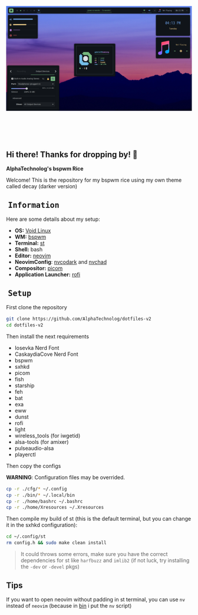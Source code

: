 <!-- inspired by rxyhn's readme -->

<!-- RICE PREVIEW -->
<div align="center">
   <a href="#--------">
      <img src="assets/banner.png" alt="Rice Preview">
   </a>
</div>

<br>

<!-- BADGES -->
<h1>
  <a href="#--------">
    <img alt="" align="left" src="https://img.shields.io/github/stars/AlphaTechnolog/dotfiles-v2?color=f1cf8a&labelColor=f1cf8a&style=for-the-badge"/>
  </a>
  <a href="#--------">
    <img alt="" align="right" src="https://badges.pufler.dev/visits/AlphaTechnolog/dotfiles-v2?style=for-the-badge&color=7ddac5&logoColor=white&labelColor=7ddac5"/>
  </a>
</h1>

<br>

## Hi there! Thanks for dropping by! :blue_heart:
<b>  AlphaTechnolog's bspwm Rice  </b>

Welcome! This is the repository for my bspwm rice using my own theme called decay (darker version)

<!-- INFORMATION -->
## ‎ <samp>Information</samp> 

Here are some details about my setup:

- **OS:** [Void Linux](https://voidlinux.org)
- **WM:** [bspwm](https://github.com/baskerville/bspwm)
- **Terminal:** [st](https://st.suckless.org/)
- **Shell:** bash
- **Editor:** [neovim](https://github.com/neovim/neovim)
- **NeovimConfig**: [nvcodark](https://github.com/AlphaTechnolog/nvcodark) and [nvchad](https://github.com/NvChad/NvChad)
- **Compositor:** [picom](https://github.com/yshui/picom)
- **Application Launcher:** [rofi](https://github.com/davatorium/rofi)

<!-- SETUP -->
## ‎ <samp>Setup</samp>

First clone the repository

```sh
git clone https://github.com/AlphaTechnolog/dotfiles-v2
cd dotfiles-v2
```

Then install the next requirements

- Iosevka Nerd Font
- CaskaydiaCove Nerd Font
- bspwm
- sxhkd
- picom
- fish
- starship
- feh
- bat
- exa
- eww
- dunst
- rofi
- light
- wireless_tools (for iwgetid)
- alsa-tools (for amixer)
- pulseaudio-alsa
- playerctl

Then copy the configs

**WARNING**: Configuration files may be overrided.

```sh
cp -r ./cfg/* ~/.config
cp -r ./bin/* ~/.local/bin
cp -r ./home/bashrc ~/.bashrc
cp -r ./home/Xresources ~/.Xresources
```

Then compile my build of st (this is the default terminal, but you can change it in the sxhkd configuration):

```sh
cd ~/.config/st
rm config.h && sudo make clean install
```

> It could throws some errors, make sure you have the correct dependencies for st like `harfbuzz` and `imlib2` (if not luck, try installing the `-dev` or `-devel` pkgs)

## Tips

If you want to open neovim without padding in st terminal, you can use `nv` instead of `neovim` (because in [bin](../bin) i put the `nv` script)
